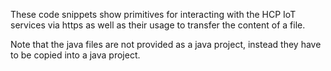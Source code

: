 These code snippets show primitives for interacting with the HCP IoT services
via https as well as their usage to transfer the content of a file.

Note that the java files are not provided as a java project, instead they 
have to be copied into a java project.
